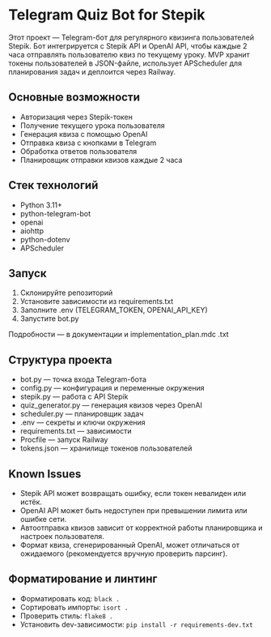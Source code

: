 # Telegram Quiz Bot for Stepik

Этот проект — Telegram-бот для регулярного квизинга пользователей Stepik. Бот интегрируется с Stepik API и OpenAI API, чтобы каждые 2 часа отправлять пользователю квиз по текущему уроку. MVP хранит токены пользователей в JSON-файле, использует APScheduler для планирования задач и деплоится через Railway.

## Основные возможности
- Авторизация через Stepik-токен
- Получение текущего урока пользователя
- Генерация квиза с помощью OpenAI
- Отправка квиза с кнопками в Telegram
- Обработка ответов пользователя
- Планировщик отправки квизов каждые 2 часа

## Стек технологий
- Python 3.11+
- python-telegram-bot
- openai
- aiohttp
- python-dotenv
- APScheduler

## Запуск
1. Склонируйте репозиторий
2. Установите зависимости из requirements.txt
3. Заполните .env (TELEGRAM_TOKEN, OPENAI_API_KEY)
4. Запустите bot.py

Подробности — в документации и implementation_plan.mdc  .txt 

## Структура проекта

- bot.py — точка входа Telegram-бота
- config.py — конфигурация и переменные окружения
- stepik.py — работа с API Stepik
- quiz_generator.py — генерация квизов через OpenAI
- scheduler.py — планировщик задач
- .env — секреты и ключи окружения
- requirements.txt — зависимости
- Procfile — запуск Railway
- tokens.json — хранилище токенов пользователей 

## Known Issues

- Stepik API может возвращать ошибку, если токен невалиден или истёк.
- OpenAI API может быть недоступен при превышении лимита или ошибке сети.
- Автоотправка квизов зависит от корректной работы планировщика и настроек пользователя.
- Формат квиза, сгенерированный OpenAI, может отличаться от ожидаемого (рекомендуется вручную проверить парсинг).

## Форматирование и линтинг

- Форматировать код: `black .`
- Сортировать импорты: `isort .`
- Проверить стиль: `flake8 .`
- Установить dev-зависимости: `pip install -r requirements-dev.txt` 